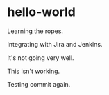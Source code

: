 # hello-world
Learning the ropes.

Integrating with Jira and Jenkins.

It's not going very well.

This isn't working.

Testing commit again.
